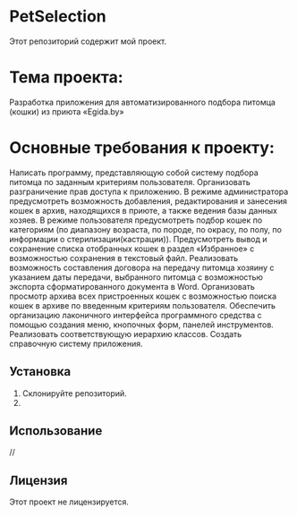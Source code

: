 # PetSelection

Этот репозиторий содержит мой проект.

# Тема проекта:

Разработка приложения для автоматизированного подбора питомца (кошки) из приюта «Egida.by»

# Основные требования к проекту:

Написать программу, представляющую собой систему подбора питомца по заданным критериям пользователя. Организовать разграничение прав доступа к приложению. В режиме администратора предусмотреть возможность добавления, редактирования и занесения кошек в архив, находящихся в приюте, а также ведения базы данных хозяев. В режиме пользователя предусмотреть подбор кошек по категориям (по диапазону возраста, по породе, по окрасу, по полу, по информации о стерилизации(кастрации)).  Предусмотреть вывод и сохранение списка отобранных кошек в раздел «Избранное» с возможностью сохранения в текстовый файл. Реализовать возможность составления договора на передачу питомца хозяину с указанием даты передачи, выбранного питомца с возможностью экспорта сформатированного документа в Word. Организовать просмотр архива всех пристроенных кошек с возможностью поиска кошек в архиве по введенным критериям пользователя. Обеспечить организацию лаконичного интерфейса программного средства с помощью создания меню, кнопочных форм, панелей инструментов. Реализовать соответствующую иерархию классов. Создать справочную систему приложения.

## Установка

1. Склонируйте репозиторий.  
2.

## Использование

//

## Лицензия

Этот проект не лицензируется.